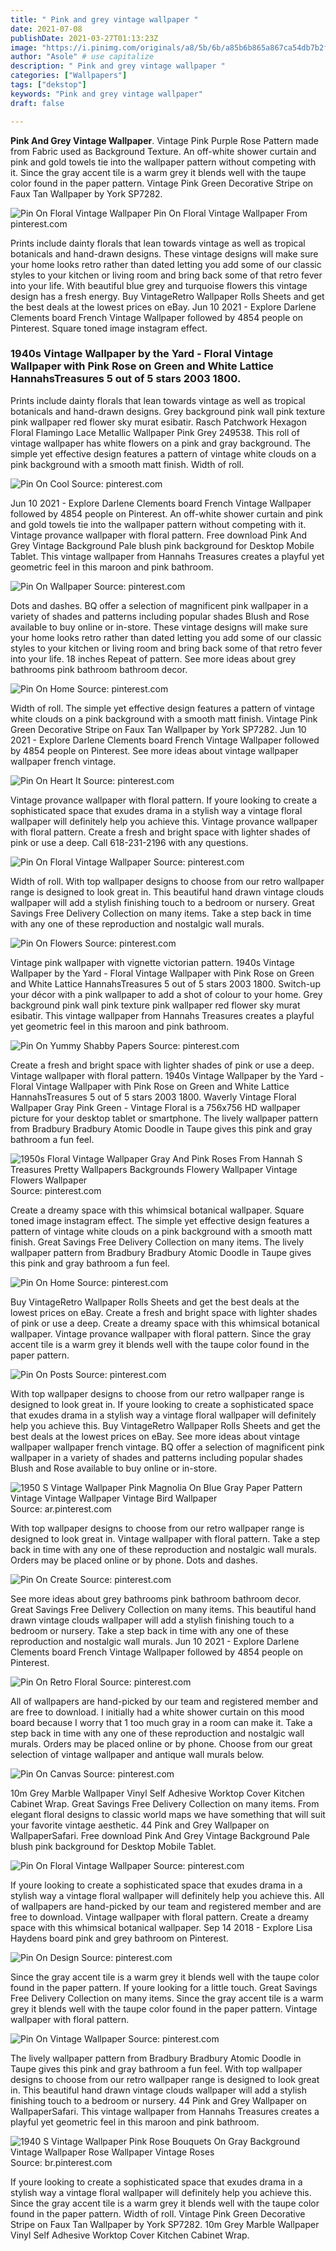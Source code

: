 ```yaml
---
title: " Pink and grey vintage wallpaper "
date: 2021-07-08
publishDate: 2021-03-27T01:13:23Z
image: "https://i.pinimg.com/originals/a8/5b/6b/a85b6b865a867ca54db7b2f5e1af99fe.jpg"
author: "Asole" # use capitalize
description: " Pink and grey vintage wallpaper "
categories: ["Wallpapers"]
tags: ["dekstop"]
keywords: "Pink and grey vintage wallpaper"
draft: false

---
```



**Pink And Grey Vintage Wallpaper**. Vintage Pink Purple Rose Pattern made from Fabric used as Background Texture. An off-white shower curtain and pink and gold towels tie into the wallpaper pattern without competing with it. Since the gray accent tile is a warm grey it blends well with the taupe color found in the paper pattern. Vintage Pink Green Decorative Stripe on Faux Tan Wallpaper by York SP7282.

![Pin On Floral Vintage Wallpaper](https://i.pinimg.com/originals/59/ef/14/59ef14f67a305f2258c33ebc3d09dd7a.jpg "Pin On Floral Vintage Wallpaper")
Pin On Floral Vintage Wallpaper From pinterest.com


Prints include dainty florals that lean towards vintage as well as tropical botanicals and hand-drawn designs. These vintage designs will make sure your home looks retro rather than dated letting you add some of our classic styles to your kitchen or living room and bring back some of that retro fever into your life. With beautiful blue grey and turquoise flowers this vintage design has a fresh energy. Buy VintageRetro Wallpaper Rolls Sheets and get the best deals at the lowest prices on eBay. Jun 10 2021 - Explore Darlene Clements board French Vintage Wallpaper followed by 4854 people on Pinterest. Square toned image instagram effect.

### 1940s Vintage Wallpaper by the Yard - Floral Vintage Wallpaper with Pink Rose on Green and White Lattice HannahsTreasures 5 out of 5 stars 2003 1800.

Prints include dainty florals that lean towards vintage as well as tropical botanicals and hand-drawn designs. Grey background pink wall pink texture pink wallpaper red flower sky murat esibatir. Rasch Patchwork Hexagon Floral Flamingo Lace Metallic Wallpaper Pink Grey 249538. This roll of vintage wallpaper has white flowers on a pink and gray background. The simple yet effective design features a pattern of vintage white clouds on a pink background with a smooth matt finish. Width of roll.


![Pin On Cool](https://i.pinimg.com/736x/f5/b3/17/f5b317c804bc29c5b78353b36f2606d5.jpg "Pin On Cool")
Source: pinterest.com

Jun 10 2021 - Explore Darlene Clements board French Vintage Wallpaper followed by 4854 people on Pinterest. An off-white shower curtain and pink and gold towels tie into the wallpaper pattern without competing with it. Vintage provance wallpaper with floral pattern. Free download Pink And Grey Vintage Background Pale blush pink background for Desktop Mobile Tablet. This vintage wallpaper from Hannahs Treasures creates a playful yet geometric feel in this maroon and pink bathroom.

![Pin On Wallpaper](https://i.pinimg.com/originals/69/1c/4b/691c4b3fd6308774fdbc2c324886db2c.png "Pin On Wallpaper")
Source: pinterest.com

Dots and dashes. BQ offer a selection of magnificent pink wallpaper in a variety of shades and patterns including popular shades Blush and Rose available to buy online or in-store. These vintage designs will make sure your home looks retro rather than dated letting you add some of our classic styles to your kitchen or living room and bring back some of that retro fever into your life. 18 inches Repeat of pattern. See more ideas about grey bathrooms pink bathroom bathroom decor.

![Pin On Home](https://i.pinimg.com/originals/20/ef/48/20ef48cc1e30fa8aaf72568a9de32ce0.jpg "Pin On Home")
Source: pinterest.com

Width of roll. The simple yet effective design features a pattern of vintage white clouds on a pink background with a smooth matt finish. Vintage Pink Green Decorative Stripe on Faux Tan Wallpaper by York SP7282. Jun 10 2021 - Explore Darlene Clements board French Vintage Wallpaper followed by 4854 people on Pinterest. See more ideas about vintage wallpaper wallpaper french vintage.

![Pin On Heart It](https://i.pinimg.com/originals/78/06/29/7806291070911c6d16ec672be1e2f49a.jpg "Pin On Heart It")
Source: pinterest.com

Vintage provance wallpaper with floral pattern. If youre looking to create a sophisticated space that exudes drama in a stylish way a vintage floral wallpaper will definitely help you achieve this. Vintage provance wallpaper with floral pattern. Create a fresh and bright space with lighter shades of pink or use a deep. Call 618-231-2196 with any questions.

![Pin On Floral Vintage Wallpaper](https://i.pinimg.com/originals/59/ef/14/59ef14f67a305f2258c33ebc3d09dd7a.jpg "Pin On Floral Vintage Wallpaper")
Source: pinterest.com

Width of roll. With top wallpaper designs to choose from our retro wallpaper range is designed to look great in. This beautiful hand drawn vintage clouds wallpaper will add a stylish finishing touch to a bedroom or nursery. Great Savings Free Delivery Collection on many items. Take a step back in time with any one of these reproduction and nostalgic wall murals.

![Pin On Flowers](https://i.pinimg.com/474x/e4/92/e1/e492e13f2828f3c6a305afdce20ed9e4.jpg "Pin On Flowers")
Source: pinterest.com

Vintage pink wallpaper with vignette victorian pattern. 1940s Vintage Wallpaper by the Yard - Floral Vintage Wallpaper with Pink Rose on Green and White Lattice HannahsTreasures 5 out of 5 stars 2003 1800. Switch-up your décor with a pink wallpaper to add a shot of colour to your home. Grey background pink wall pink texture pink wallpaper red flower sky murat esibatir. This vintage wallpaper from Hannahs Treasures creates a playful yet geometric feel in this maroon and pink bathroom.

![Pin On Yummy Shabby Papers](https://i.pinimg.com/originals/76/d4/ef/76d4effb076ce804b39d242102b6830e.jpg "Pin On Yummy Shabby Papers")
Source: pinterest.com

Create a fresh and bright space with lighter shades of pink or use a deep. Vintage wallpaper with floral pattern. 1940s Vintage Wallpaper by the Yard - Floral Vintage Wallpaper with Pink Rose on Green and White Lattice HannahsTreasures 5 out of 5 stars 2003 1800. Waverly Vintage Floral Wallpaper Gray Pink Green - Vintage Floral is a 756x756 HD wallpaper picture for your desktop tablet or smartphone. The lively wallpaper pattern from Bradbury Bradbury Atomic Doodle in Taupe gives this pink and gray bathroom a fun feel.

![1950s Floral Vintage Wallpaper Gray And Pink Roses From Hannah S Treasures Pretty Wallpapers Backgrounds Flowery Wallpaper Vintage Flowers Wallpaper](https://i.pinimg.com/236x/c4/8e/e0/c48ee04249d80d11317dc7596f541e4e.jpg "1950s Floral Vintage Wallpaper Gray And Pink Roses From Hannah S Treasures Pretty Wallpapers Backgrounds Flowery Wallpaper Vintage Flowers Wallpaper")
Source: pinterest.com

Create a dreamy space with this whimsical botanical wallpaper. Square toned image instagram effect. The simple yet effective design features a pattern of vintage white clouds on a pink background with a smooth matt finish. Great Savings Free Delivery Collection on many items. The lively wallpaper pattern from Bradbury Bradbury Atomic Doodle in Taupe gives this pink and gray bathroom a fun feel.

![Pin On Home](https://i.pinimg.com/564x/7d/ff/12/7dff12126be1e7af2e167af3e91428c7.jpg "Pin On Home")
Source: pinterest.com

Buy VintageRetro Wallpaper Rolls Sheets and get the best deals at the lowest prices on eBay. Create a fresh and bright space with lighter shades of pink or use a deep. Create a dreamy space with this whimsical botanical wallpaper. Vintage provance wallpaper with floral pattern. Since the gray accent tile is a warm grey it blends well with the taupe color found in the paper pattern.

![Pin On Posts](https://i.pinimg.com/736x/e4/9b/eb/e49beb4b29296ffc7d3d3fe7548cdae3.jpg "Pin On Posts")
Source: pinterest.com

With top wallpaper designs to choose from our retro wallpaper range is designed to look great in. If youre looking to create a sophisticated space that exudes drama in a stylish way a vintage floral wallpaper will definitely help you achieve this. Buy VintageRetro Wallpaper Rolls Sheets and get the best deals at the lowest prices on eBay. See more ideas about vintage wallpaper wallpaper french vintage. BQ offer a selection of magnificent pink wallpaper in a variety of shades and patterns including popular shades Blush and Rose available to buy online or in-store.

![1950 S Vintage Wallpaper Pink Magnolia On Blue Gray Paper Pattern Vintage Vintage Wallpaper Vintage Bird Wallpaper](https://i.pinimg.com/originals/c7/d7/0d/c7d70db4327e8df5210cfdb7aeeb9ba8.jpg "1950 S Vintage Wallpaper Pink Magnolia On Blue Gray Paper Pattern Vintage Vintage Wallpaper Vintage Bird Wallpaper")
Source: ar.pinterest.com

With top wallpaper designs to choose from our retro wallpaper range is designed to look great in. Vintage wallpaper with floral pattern. Take a step back in time with any one of these reproduction and nostalgic wall murals. Orders may be placed online or by phone. Dots and dashes.

![Pin On Create](https://i.pinimg.com/originals/37/dd/0d/37dd0dfe3f7723bb78788379bbbcd8c5.jpg "Pin On Create")
Source: pinterest.com

See more ideas about grey bathrooms pink bathroom bathroom decor. Great Savings Free Delivery Collection on many items. This beautiful hand drawn vintage clouds wallpaper will add a stylish finishing touch to a bedroom or nursery. Take a step back in time with any one of these reproduction and nostalgic wall murals. Jun 10 2021 - Explore Darlene Clements board French Vintage Wallpaper followed by 4854 people on Pinterest.

![Pin On Retro Floral](https://i.pinimg.com/originals/27/dd/e5/27dde5b2cac3457a6e5c96fbd152bb3a.jpg "Pin On Retro Floral")
Source: pinterest.com

All of wallpapers are hand-picked by our team and registered member and are free to download. I initially had a white shower curtain on this mood board because I worry that 1 too much gray in a room can make it. Take a step back in time with any one of these reproduction and nostalgic wall murals. Orders may be placed online or by phone. Choose from our great selection of vintage wallpaper and antique wall murals below.

![Pin On Canvas](https://i.pinimg.com/originals/82/3b/f7/823bf7c729a9cff31cee08720220c1c5.png "Pin On Canvas")
Source: pinterest.com

10m Grey Marble Wallpaper Vinyl Self Adhesive Worktop Cover Kitchen Cabinet Wrap. Great Savings Free Delivery Collection on many items. From elegant floral designs to classic world maps we have something that will suit your favorite vintage aesthetic. 44 Pink and Grey Wallpaper on WallpaperSafari. Free download Pink And Grey Vintage Background Pale blush pink background for Desktop Mobile Tablet.

![Pin On Floral Vintage Wallpaper](https://i.pinimg.com/originals/33/a1/01/33a10141e77d5825ee780b47ba2462cb.jpg "Pin On Floral Vintage Wallpaper")
Source: pinterest.com

If youre looking to create a sophisticated space that exudes drama in a stylish way a vintage floral wallpaper will definitely help you achieve this. All of wallpapers are hand-picked by our team and registered member and are free to download. Vintage wallpaper with floral pattern. Create a dreamy space with this whimsical botanical wallpaper. Sep 14 2018 - Explore Lisa Haydens board pink and grey bathroom on Pinterest.

![Pin On Design](https://i.pinimg.com/originals/93/29/1a/93291a75916118674fbfccb41468051d.jpg "Pin On Design")
Source: pinterest.com

Since the gray accent tile is a warm grey it blends well with the taupe color found in the paper pattern. If youre looking for a little touch. Great Savings Free Delivery Collection on many items. Since the gray accent tile is a warm grey it blends well with the taupe color found in the paper pattern. Vintage wallpaper with floral pattern.

![Pin On Vintage Wallpaper](https://i.pinimg.com/474x/11/65/23/1165237f43d1ebc167639f3d01d100f4.jpg "Pin On Vintage Wallpaper")
Source: pinterest.com

The lively wallpaper pattern from Bradbury Bradbury Atomic Doodle in Taupe gives this pink and gray bathroom a fun feel. With top wallpaper designs to choose from our retro wallpaper range is designed to look great in. This beautiful hand drawn vintage clouds wallpaper will add a stylish finishing touch to a bedroom or nursery. 44 Pink and Grey Wallpaper on WallpaperSafari. This vintage wallpaper from Hannahs Treasures creates a playful yet geometric feel in this maroon and pink bathroom.

![1940 S Vintage Wallpaper Pink Rose Bouquets On Gray Background Vintage Wallpaper Rose Wallpaper Vintage Roses](https://i.pinimg.com/originals/a8/5b/6b/a85b6b865a867ca54db7b2f5e1af99fe.jpg "1940 S Vintage Wallpaper Pink Rose Bouquets On Gray Background Vintage Wallpaper Rose Wallpaper Vintage Roses")
Source: br.pinterest.com

If youre looking to create a sophisticated space that exudes drama in a stylish way a vintage floral wallpaper will definitely help you achieve this. Since the gray accent tile is a warm grey it blends well with the taupe color found in the paper pattern. Width of roll. Vintage Pink Green Decorative Stripe on Faux Tan Wallpaper by York SP7282. 10m Grey Marble Wallpaper Vinyl Self Adhesive Worktop Cover Kitchen Cabinet Wrap.

